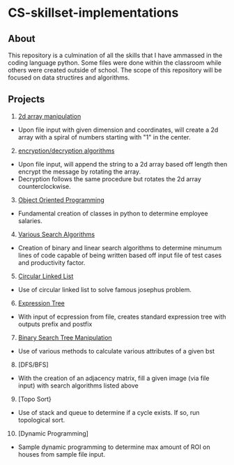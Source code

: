# CS-skillset-implementations

## About

This repository is a culmination of all the skills that I have ammassed in the coding language python. Some files were done within the classroom while others were created outside of school. The scope of this repository will be focused on data structires and algorithms.


## Projects

1. [2d array manipulation](https://github.com/Suren-Bhakta/CS-skillset-implementations/blob/main/2dArray.py)

  - Upon file input with given dimension and coordinates, will create a 2d array with a spiral of numbers starting with "1" in the center.


2. [encryption/decryption algorithms](https://github.com/Suren-Bhakta/CS-skillset-implementations/blob/main/encrypt.py)

  - Upon file input, will append the string to a 2d array based off length then encrypt the message by rotating the array.
  - Decryption follows the same procedure but rotates the 2d array counterclockwise.


3. [Object Oriented Programming](https://github.com/Suren-Bhakta/CS-skillset-implementations/blob/main/oop.py)

  - Fundamental creation of classes in python to determine employee salaries.


4. [Various Search Algorithms](https://github.com/Suren-Bhakta/CS-skillset-implementations/blob/main/search.py)

  - Creation of binary and linear search algorithms to determine minumum lines of code capable of being written based off input file of test cases and productivity factor.


5. [Circular Linked List](https://github.com/Suren-Bhakta/CS-skillset-implementations/blob/main/circular.py)

  - Use of circular linked list to solve famous josephus problem.


6. [Expression Tree](https://github.com/Suren-Bhakta/CS-skillset-implementations/blob/main/Expression.py)

  - With input of ecpression from file, creates standard expression tree with outputs prefix and postfix


7. [Binary Search Tree Manipulation](https://github.com/Suren-Bhakta/CS-skillset-implementations/blob/main/bst.py)

  - Use of various methods to calculate various attributes of a given bst



8. [DFS/BFS]

  - With the creation of an adjacency matrix, fill a given image (via file input) with search algorithms listed above


9. [Topo Sort}

  - Use of stack and queue to determine if a cycle exists. If so, run topological sort.


10. [Dynamic Programming]

  - Sample dynamic programming to determine max amount of ROI on houses from sample file input.


